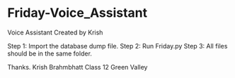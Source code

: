 # Friday-Voice_Assistant
Voice Assistant Created by Krish

Step 1: Import the database dump file.
Step 2: Run Friday.py
Step 3: All files should be in the same folder.

Thanks.
Krish Brahmbhatt 
Class 12
Green Valley




